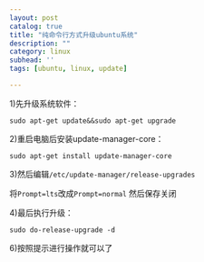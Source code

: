 ```yaml
---
layout: post
catalog: true
title: "纯命令行方式升级ubuntu系统"
description: ""
category: linux
subhead: ''
tags: [ubuntu, linux, update]

---
```


1)先升级系统软件：

    sudo apt-get update&&sudo apt-get upgrade

2)重启电脑后安装update-manager-core：

    sudo apt-get install update-manager-core

3)然后编辑`/etc/update-manager/release-upgrades`

将`Prompt=lts`改成`Prompt=normal`
然后保存关闭

4)最后执行升级：

    sudo do-release-upgrade -d
    
6)按照提示进行操作就可以了